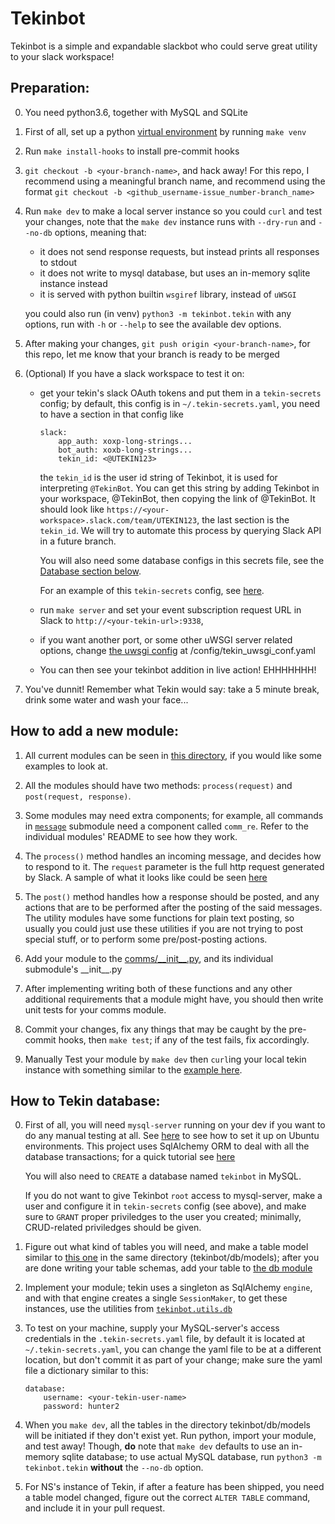 # Tekinbot

Tekinbot is a simple and expandable slackbot who could serve great utility to your slack workspace!

## Preparation:

0.  You need python3.6, together with MySQL and SQLite

1.  First of all, set up a python [virtual environment](https://docs.python.org/3/tutorial/venv.html) by running `make venv`

2.  Run `make install-hooks` to install pre-commit hooks

3.  `git checkout -b <your-branch-name>`, and hack away! 
    For this repo, I recommend using a meaningful branch name, and recommend using the format
    `git checkout -b <github_username-issue_number-branch_name>`

4.  Run `make dev` to make a local server instance so you could `curl` and test your changes,
    note that the `make dev` instance runs with `--dry-run` and `--no-db` options, meaning that:
    *   it does not send response requests, but instead prints all responses to stdout
    *   it does not write to mysql database, but uses an in-memory sqlite instance instead
    *   it is served with python builtin `wsgiref` library, instead of `uWSGI`
    
    you could also run (in venv) `python3 -m tekinbot.tekin` with any options, 
    run with `-h` or `--help` to see the available dev options.
    
5.  After making your changes, `git push origin <your-branch-name>`, 
    for this repo, let me know that your branch is ready to be merged

6.  (Optional) If you have a slack workspace to test it on:
    *   get your tekin's slack OAuth tokens and put them in a `tekin-secrets` config;
        by default, this config is in `~/.tekin-secrets.yaml`, you need to have a section in that config like 
        ```{yaml}
        slack:
            app_auth: xoxp-long-strings...
            bot_auth: xoxb-long-strings...
            tekin_id: <@UTEKIN123>
        ```
        the `tekin_id` is the user id string of Tekinbot, it is used for interpreting `@TekinBot`.
        You can get this string by adding Tekinbot in your workspace, @TekinBot, then copying the link of @TekinBot.
        It should look like `https://<your-workspace>.slack.com/team/UTEKIN123`, the last section is the `tekin_id`.
        We will try to automate this process by querying Slack API in a future branch.
        
        You will also need some database configs in this secrets file, see the [Database section below](https://github.com/nanflasted/TekinBot#how-to-tekin-database). 
        
        For an example of this `tekin-secrets` config, see [here](https://github.com/nanflasted/TekinBot/tree/master/config/dev/.tekin-secrets.yaml).
    *   run `make server` and set your event subscription request URL in Slack to `http://<your-tekin-url>:9338`, 
    *   if you want another port, or some other uWSGI server related options, change [the uwsgi config](https://github.com/nanflasted/TekinBot/tree/master/config/tekin_uwsgi_conf.yaml) at /config/tekin_uwsgi_conf.yaml
    *   You can then see your tekinbot addition in live action! EHHHHHHH!

7.  You've dunnit! Remember what Tekin would say: take a 5 minute break, drink some water and wash your face...

## How to add a new module:

1.  All current modules can be seen in [this directory](https://github.com/nanflasted/TekinBot/tree/master/tekinbot/comms),
    if you would like some examples to look at.

2.  All the modules should have two methods: `process(request)` and `post(request, response)`.

3.  Some modules may need extra components; for example, all commands in [`message`](https://github.com/nanflasted/TekinBot/blob/master/tekinbot/comms/message/README.md) submodule need a component called `comm_re`. 
    Refer to the individual modules' README to see how they work.

4.  The `process()` method handles an incoming message, and decides how to respond to it.
    The `request` parameter is the full http request generated by Slack.
    A sample of what it looks like could be seen [here](https://api.slack.com/events-api#receiving_events)

5.  The `post()` method handles how a response should be posted, and any actions that are to be performed after the posting
    of the said messages. The utility modules have some functions for plain text posting, so usually you could just use
    these utilities if you are not trying to post special stuff, or to perform some pre/post-posting actions.

6.  Add your module to the [comms/\_\_init\_\_.py](https://github.com/nanflasted/TekinBot/blob/master/tekinbot/comms/__init__.py),
    and its individual submodule's \_\_init\_\_.py

7.  After implementing writing both of these functions and any other additional requirements that a module might have, you 
    should then write unit tests for your comms module.

8.  Commit your changes, fix any things that may be caught by the pre-commit hooks, then `make test`; if any of the test fails, 
    fix accordingly.

9.  Manually Test your module by `make dev` then `curl`ing your local tekin instance with something similar to the
    [example here](https://api.slack.com/events-api#receiving_events).

## How to Tekin database:

0.  First of all, you will need `mysql-server` running on your dev if you want to do any manual testing at all. See [here](https://help.ubuntu.com/lts/serverguide/mysql.html) to see how to set it up on Ubuntu environments. This project uses SqlAlchemy ORM to deal with all the database transactions; for a quick tutorial see [here](http://docs.sqlalchemy.org/en/latest/orm/tutorial.html)

    You will also need to `CREATE` a database named `tekinbot` in MySQL. 
    
    If you do not want to give Tekinbot `root` access to mysql-server, make a user and configure it in `tekin-secrets` config (see above), and make sure to `GRANT` proper priviledges to the user you created; minimally, CRUD-related priviledges should be given.

1.  Figure out what kind of tables you will need, and make a table model similar to [this one](https://github.com/nanflasted/TekinBot/blob/master/tekinbot/db/models/karma.py) in the same directory (tekinbot/db/models); after you   are done writing your table schemas, add your table to [the db module](https://github.com/nanflasted/TekinBot/blob/master/tekinbot/db/models/__init__.py)

2.  Implement your module; tekin uses a singleton as SqlAlchemy `engine`, and with that engine creates a single `SessionMaker`, to get these instances, use the utilities from [`tekinbot.utils.db`](https://github.com/nanflasted/TekinBot/blob/master/tekinbot/utils/db.py)

3.  To test on your machine, supply your MySQL-server's access credentials in the `.tekin-secrets.yaml` file, by default it is located at `~/.tekin-secrets.yaml`, you can change the yaml file to be at a different location, but don't commit it as part of your change; make sure the yaml file a dictionary similar to this:
    ```{yaml}
    database:
        username: <your-tekin-user-name>
        password: hunter2
    ```

4.  When you `make dev`, all the tables in the directory tekinbot/db/models will be initiated if they don't exist yet. Run python, import your module, and test away! Though, **do** note that `make dev` defaults to use an in-memory sqlite database; to use actual MySQL database, run `python3 -m tekinbot.tekin` **without** the `--no-db` option.

5.  For NS's instance of Tekin, if after a feature has been shipped, you need a table model changed, figure out the correct `ALTER TABLE` command, and include it in your pull request.
